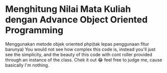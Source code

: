 # Menghitung Nilai Mata Kuliah dengan Advance Object Oriented Programming 
Menggunakan metode objek oriented php(tak lepas penggunaan fitur barunya) 
You would not see how complex this code is, instead you'll just see the simplicity, and the beauty of this code with cont
roller provided through an instance of the class. 
Chek it out 😂 feel free to judge me,  cause basically I'm nothing. 
